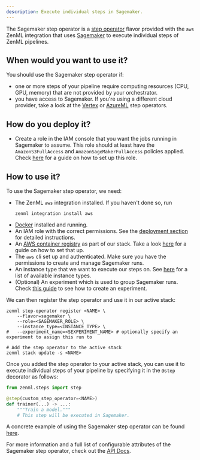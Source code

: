 ```yaml
---
description: Execute individual steps in Sagemaker.
---
```


The Sagemaker step operator is a [step operator](./overview.md) flavor provided with
the `aws` ZenML integration that uses [Sagemaker](https://aws.amazon.com/sagemaker/)
to execute individual steps of ZenML pipelines.

## When would you want to use it?

You should use the Sagemaker step operator if:
* one or more steps of your pipeline require computing resources (CPU, GPU, memory) that are
not provided by your orchestrator.
* you have access to Sagemaker. If you're using a different cloud provider, take 
a look at the [Vertex](./gcloud_vertexai.md) or [AzureML](./azureml.md) step operators.

## How do you deploy it?

* Create a role in the IAM console that you want the jobs running in Sagemaker to assume.
This role should at least have the `AmazonS3FullAccess` and `AmazonSageMakerFullAccess`
policies applied. Check [here](https://docs.aws.amazon.com/sagemaker/latest/dg/sagemaker-roles.html#sagemaker-roles-create-execution-role) for a guide on how to set up this role.

## How to use it?

To use the Sagemaker step operator, we need:
* The ZenML `aws` integration installed. If you haven't done so, run 
    ```shell
    zenml integration install aws
    ```
* [Docker](https://www.docker.com) installed and running.
* An IAM role with the correct permissions. See the [deployment section](#how-do-you-deploy-it)
for detailed instructions.
* An [AWS container registry](../container_registries/amazon_ecr.md) as part of our stack.
Take a look [here](TODO) for a guide on how to set that up.
* The `aws` cli set up and authenticated. Make sure you have the permissions to create 
and manage Sagemaker runs.
* An instance type that we want to execute our steps on.
See [here](https://docs.aws.amazon.com/sagemaker/latest/dg/notebooks-available-instance-types.html)
for a list of available instance types.
* (Optional) An experiment which is used to group Sagemaker runs. Check [this guide](https://docs.aws.amazon.com/sagemaker/latest/dg/experiments-create.html) to see how to create an experiment.

We can then register the step operator and use it in our active stack:
```shell
zenml step-operator register <NAME> \
    --flavor=sagemaker \
    --role=<SAGEMAKER_ROLE> \
    --instance_type=<INSTANCE_TYPE> \
#   --experiment_name=<SEXPERIMENT_NAME> # optionally specify an experiment to assign this run to

# Add the step operator to the active stack
zenml stack update -s <NAME>
```

Once you added the step operator to your active stack, you can use it to
execute individual steps of your pipeline by specifying it in the `@step` decorator as follows:
```python
from zenml.steps import step

@step(custom_step_operator=<NAME>)
def trainer(...) -> ...:
    """Train a model."""
    # This step will be executed in Sagemaker.
```

A concrete example of using the Sagemaker step operator can be found 
[here](https://github.com/zenml-io/zenml/tree/main/examples/step_operator_remote_training).

For more information and a full list of configurable attributes of the Sagemaker step operator, check out the 
[API Docs](https://apidocs.zenml.io/latest/api_docs/integrations/#zenml.integrations.aws.step_operators.sagemaker_step_operator.SagemakerStepOperator).

